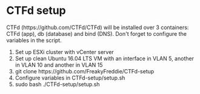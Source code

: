 # CTFd setup
<p>CTFd (https://github.com/CTFd/CTFd) will be installed over 3 containers: CTFd (app), db (database) and bind (DNS). Don't forget to configure the variables in the script.</p>
<ol>
	<li>Set up ESXi cluster with vCenter server</li>
	<li>Set up clean Ubuntu 16.04 LTS VM with an interface in VLAN 5, another in VLAN 10 and another in VLAN 15</li>
	<li>git clone https://github.com/FreakyFreddie/CTFd-setup</li>
	<li>Configure variables in CTFd-setup/setup.sh</li>
	<li>sudo bash ./CTFd-setup/setup.sh</li>
</ol>